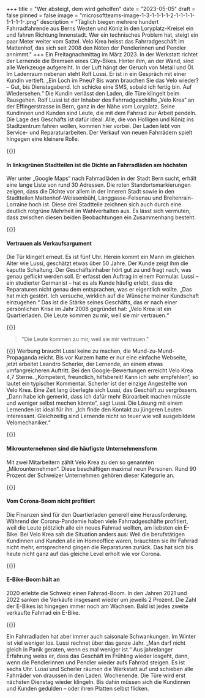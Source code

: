+++
title = "Wer absteigt, dem wird geholfen"
date = "2023-05-05"
draft = false
pinned = false
image = "microsoftteams-image-1-3-1-1-1-1-2-1-1-1-1-1-1-1-1-.png"
description = "Täglich biegen mehrere hundert Fahrradfahrende aus Berns Westen und Köniz in den Loryplatz-Kreisel ein und fahren Richtung Innenstadt. Wer ein technisches Problem hat, steigt ein paar Meter weiter vom Sattel. Velo Krea heisst das Fahrradgeschäft im Mattenhof, das sich seit 2008 den Nöten der Pendlerinnen und Pendler annimmt."
+++
Ein Freitagnachmittag im März 2023. In der Werkstatt richtet der Lernende die Bremsen eines City-Bikes. Hinter ihm, an der Wand, sind alle Werkzeuge aufgereiht. In der Luft hängt der Geruch von Metall und Öl. Im Ladenraum nebenan steht Rolf Lussi. Er ist in ein Gespräch mit einer Kundin vertieft. „Ein Loch im Pneu? Bis wann brauchen Sie das Velo wieder? – Gut, bis Dienstagabend. Ich schicke eine SMS, sobald ich fertig bin. Auf Wiedersehen.“ Die Kundin verlässt den Laden, die Türe klingelt beim Rausgehen.
Rolf Lussi ist der Inhaber des Fahrradgeschäfts „Velo Krea“ an der Effingerstrasse in Bern, ganz in der Nähe vom Loryplatz. Seine Kundinnen und Kunden sind Leute, die mit dem Fahrrad zur Arbeit pendeln. Die Lage des Geschäfts ist dafür ideal: Alle, die von Holligen und Köniz ins Stadtzentrum fahren wollen, kommen hier vorbei. Der Laden lebt von Service- und Reparaturarbeiten. Der Verkauf von neuen Fahrrädern spielt hingegen eine kleinere Rolle.

{{<box>}}

#### In linksgrünen Stadtteilen ist die Dichte an Fahrradläden am höchsten

Wer unter „Google Maps“ nach Fahrradläden in der Stadt Bern sucht, erhält eine lange Liste von rund 30 Adressen. Die roten Standortsmarkierungen zeigen, dass die Dichte vor allem in der Inneren Stadt sowie in den Stadtteilen Mattenhof-Weissenbühl, Länggasse-Felsenau und Breitenrain-Lorraine hoch ist. Diese drei Stadtteile zeichnen sich auch durch eine deutlich rotgrüne Mehrheit im Wahlverhalten aus. Es lässt sich vermuten, dass zwischen diesen beiden Beobachtungen ein Zusammenhang besteht.

{{<box>}}

#### Vertrauen als Verkaufsargument

Die Tür klingelt erneut. Es ist fünf Uhr. Herein kommt ein Mann im gleichen Alter wie Lussi, geschätzt etwas über 50 Jahre. Der Kunde zeigt ihm die kaputte Schaltung. Der Geschäftsinhaber hört gut zu und fragt nach, was genau geflickt werden soll. Er erfasst den Auftrag in einem Formular.
Lussi – ein studierter Germanist – hat es als Kunde häufig erlebt, dass die Reparaturen nicht genau dem entsprachen, was er eigentlich wollte. „Das hat mich gestört. Ich versuche, wirklich auf die Wünsche meiner Kundschaft einzugehen.“ Das ist die Stärke seines Geschäfts, das er nach einer persönlichen Krise im Jahr 2008 gegründet hat: „Velo Krea ist ein Quartierladen. Die Leute kommen zu mir, weil sie mir vertrauen.“

{{<box>}}

> "Die Leute kommen zu mir, weil sie mir vertrauen."

{{<box>}}
Werbung braucht Lussi keine zu machen, die Mund-zu-Mund-Propaganda reicht. Bis vor Kurzem hatte er nur eine einfache Webseite, jetzt arbeitet Leandro Scherler, der Lernende, an einem etwas umfangreicheren Auftritt. Bei den Google-Bewertungen erreicht Velo Krea 4,7 Sterne. „Kompetent, freundlich, hilfsbereit! Kann ich sehr empfehlen“, so lautet ein typischer Kommentar.
Scherler ist der einzige Angestellte von Velo Krea. Eine Zeit lang überlegte sich Lussi, das Geschäft zu vergrössern. „Dann habe ich gemerkt, dass ich dafür mehr Büroarbeit machen müsste und weniger selbst mechen könnte“, sagt Lussi. Die Lösung mit einem Lernenden ist ideal für ihn. „Ich finde den Kontakt zu jüngeren Leuten interessant. Gleichzeitig sind Lernende nicht so teuer wie voll ausgebildete Velomechaniker.“

{{<box>}}

#### Mikrounternehmen sind die häufigste Unternehmensform

Mit zwei Mitarbeitern zählt Velo Krea zu den so genannten „Mikrounternehmen“. Diese beschäftigen maximal neun Personen. Rund 90 Prozent der Schweizer Unternehmen gehören dieser Kategorie an.

{{<box>}}

#### Vom Corona-Boom nicht profitiert

Die Finanzen sind für den Quartierladen generell eine Herausforderung. Während der Corona-Pandemie haben viele Fahrradgeschäfte profitiert, weil die Leute plötzlich alle ein neues Fahrrad wollten, am liebsten ein E-Bike. Bei Velo Krea sah die Situation anders aus: Weil die berufstätigen Kundinnen und Kunden alle im Homeoffice waren, brauchten sie ihr Fahrrad nicht mehr, entsprechend gingen die Reparaturen zurück. Das hat sich bis heute nicht ganz auf das gleiche Level erholt wie vor Corona.

{{<box>}}

#### E-Bike-Boom hält an

2020 erlebte die Schweiz einen Fahrrad-Boom. In den Jahren 2021 und 2022 sanken die Verkäufe insgesamt wieder um jeweils 2 Prozent. Die Zahl der E-Bikes ist hingegen immer noch am Wachsen. Bald ist jedes zweite verkaufte Fahrrad ein E-Bike.

{{<box>}}

Ein Fahrradladen hat aber immer auch saisonale Schwankungen. Im Winter ist viel weniger los. Lussi rechnet über das ganze Jahr. „Man darf nicht gleich in Panik geraten, wenn es mal weniger ist.“ Aus jahrelanger Erfahrung weiss er, dass das Geschäft im Frühling wieder losgeht, dann, wenn die Pendlerinnen und Pendler wieder aufs Fahrrad steigen.
Es ist sechs Uhr. Lussi und Scherler räumen die Werkstatt auf und schieben alle Fahrräder von draussen in den Laden. Wochenende. Die Türe wird erst nächsten Dienstag wieder klingeln. Bis dahin müssen sich die Kundinnen und Kunden gedulden – oder ihren Platten selbst flicken.